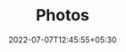 ---
title: "Photos"
description: "Photos that I take and edit"
background: 'images/BG.png'
date: 2022-07-07T12:45:55+05:30
draft: false
---
